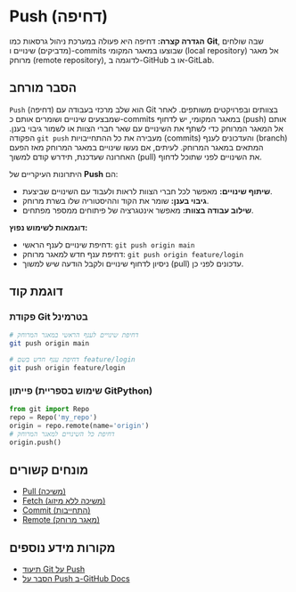 # Push (דחיפה)

**הגדרה קצרה:** דחיפה היא פעולה במערכת ניהול גרסאות כמו **Git**, שבה שולחים (מדביקים) שינויים ו-commits שבוצעו במאגר המקומי (local repository) אל מאגר מרוחק (remote repository), לדוגמה ב-GitHub או ב-GitLab.

## הסבר מורחב

`Push` (דחיפה) הוא שלב מרכזי בעבודה עם Git בצוותים ובפרויקטים משותפים. לאחר שמבצעים שינויים ושומרים אותם כ-commits במאגר המקומי, יש לדחוף (push) אותם אל המאגר המרוחק כדי לשתף את השינויים עם שאר חברי הצוות או לשמור גיבוי בענן. הפקודה `git push` מעבירה את כל ההתחייבויות (commits) והעדכונים לענף (branch) המתאים במאגר המרוחק. לעיתים, אם נעשו שינויים במאגר המרוחק מאז הפעם האחרונה שעדכנת, תידרש קודם למשוך (pull) את השינויים לפני שתוכל לדחוף.

היתרונות העיקריים של **Push** הם:
* **שיתוף שינויים:** מאפשר לכל חברי הצוות לראות ולעבוד עם השינויים שביצעת.
* **גיבוי בענן:** שומר את הקוד וההיסטוריה שלו בשרת מרוחק.
* **שילוב עבודה בצוות:** מאפשר אינטגרציה של פיתוחים ממספר מפתחים.

**דוגמאות לשימוש נפוץ:**
* דחיפת שינויים לענף הראשי: `git push origin main`
* דחיפת ענף חדש למאגר מרוחק: `git push origin feature/login`
* ניסיון לדחוף שינויים ולקבל הודעה שיש למשוך (pull) עדכונים לפני כן.

## דוגמת קוד

### פקודת Git בטרמינל
```bash
# דחיפת שינויים לענף הראשי במאגר המרוחק
git push origin main

# דחיפת ענף חדש בשם feature/login
git push origin feature/login
```

### פייתון (שימוש בספריית GitPython)
```python
from git import Repo
repo = Repo('my_repo')
origin = repo.remote(name='origin')
# דחיפת כל השינויים למאגר המרוחק
origin.push()
```

## מונחים קשורים

* [Pull (משיכה)](./pull.md)
* [Fetch (משיכה ללא מיזוג)](./fetch.md)
* [Commit (התחייבות)](./commit.md)
* [Remote (מאגר מרוחק)](./remote.md)

## מקורות מידע נוספים

* [תיעוד Git על Push](https://git-scm.com/docs/git-push)
* [הסבר על Push ב-GitHub Docs](https://docs.github.com/en/get-started/quickstart/github-glossary#push) 